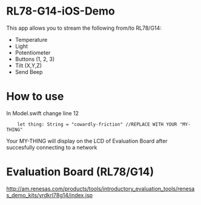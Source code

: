 # RL78-G14-iOS-Demo
This app allows you to stream the following from/to RL78/G14:
* Temperature
* Light
* Potentiometer
* Buttons (1, 2, 3)
* Tilt (X,Y,Z)
* Send Beep

# How to use
In Model.swift change line 12
```
    let thing: String = "cowardly-friction" //REPLACE WITH YOUR "MY-THING"
```
Your MY-THING will display on the LCD of Evaluation Board after succesfully connecting to a network

# Evaluation Board (RL78/G14)
http://am.renesas.com/products/tools/introductory_evaluation_tools/renesas_demo_kits/yrdkrl78g14/index.jsp
